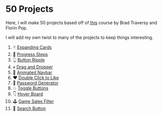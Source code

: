 # 50 Projects

Here, I will make 50 projects based off of [this](https://www.udemy.com/course/50-projects-50-days/) course by Brad Traversy and Florin Pop.

I will add my own twist to many of the projects to keep things interesting.

1. 🃏 [Expanding Cards](https://graysonlee123.github.io/50-projects/expanding-cards/)
2. 🔢 [Progress Steps](https://graysonlee123.github.io/50-projects/progress-steps)
3. 👆 [Button Ripple](https://graysonlee123.github.io/50-projects/button-ripple)
4. ✊ [Drag and Dropper](https://graysonlee123.github.io/50-projects/drag-drop)
5. 📃 [Animated Navbar](https://graysonlee123.github.io/50-projects/navbar)
6. ♥ [Double Click to Like](https://graysonlee123.github.io/50-projects/dblclick-heart)
7. 🔑 [Password Generator](https://graysonlee123.github.io/50-projects/password-generator)
8. 💥 [Toggle Buttons](https://graysonlee123.github.io/50-projects/toggle-buttons)
9. 👇 [Hover Board](https://graysonlee123.github.io/50-projects/hover-board)
10. 🕹 [Game Sales Filter](https://graysonlee123.github.io/50-projects/game-sales-filter)
11. 🔎 [Search Button](https://graysonlee123.github.io/50-projects/search-button)
